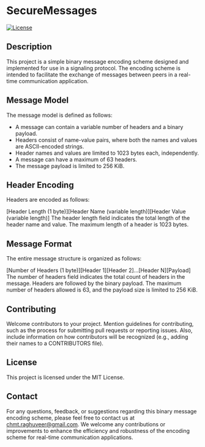 # SecureMessages

[![License](https://img.shields.io/badge/License-MIT-blue.svg)](LICENSE)

## Description

This project is a simple binary message encoding scheme designed and implemented for use in a signaling protocol. The encoding scheme is intended to facilitate the exchange of messages between peers in a real-time communication application.

## Message Model

The message model is defined as follows:

* A message can contain a variable number of headers and a binary payload.
* Headers consist of name-value pairs, where both the names and values are ASCII-encoded strings.
* Header names and values are limited to 1023 bytes each, independently.
* A message can have a maximum of 63 headers.
* The message payload is limited to 256 KiB.
  
## Header Encoding

Headers are encoded as follows:

[Header Length (1 byte)][Header Name (variable length)][Header Value (variable length)]
The header length field indicates the total length of the header name and value. The maximum length of a header is 1023 bytes.

## Message Format

The entire message structure is organized as follows:

[Number of Headers (1 byte)][Header 1][Header 2]...[Header N][Payload]
The number of headers field indicates the total count of headers in the message. Headers are followed by the binary payload. The maximum number of headers allowed is 63, and the payload size is limited to 256 KiB.

## Contributing

Welcome contributors to your project. Mention guidelines for contributing, such as the process for submitting pull requests or reporting issues. Also, include information on how contributors will be recognized (e.g., adding their names to a CONTRIBUTORS file).

## License
This project is licensed under the MIT License.

## Contact
For any questions, feedback, or suggestions regarding this binary message encoding scheme, please feel free to contact us at chmt.raghuveer@gmail.com. We welcome any contributions or improvements to enhance the efficiency and robustness of the encoding scheme for real-time communication applications.
